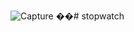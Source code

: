 ![Capture](https://user-images.githubusercontent.com/85022920/131262338-7e5385b1-19ea-4a84-b19b-d39740eddca0.PNG)
��# stopwatch


